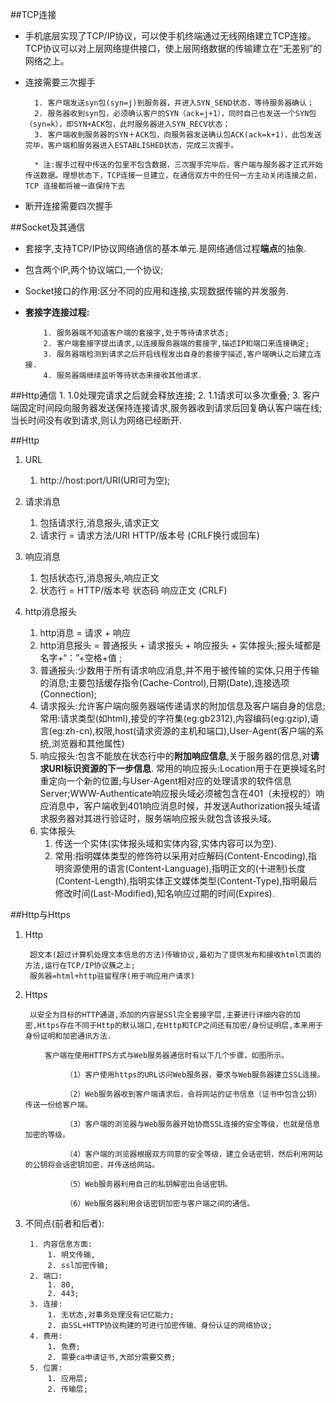 ##TCP连接
* 手机底层实现了TCP/IP协议，可以使手机终端通过无线网络建立TCP连接。TCP协议可以对上层网络提供接口，使上层网络数据的传输建立在“无差别”的网络之上。
* 连接需要三次握手

		1. 客户端发送syn包(syn=j)到服务器，并进入SYN_SEND状态，等待服务器确认；
		2. 服务器收到syn包，必须确认客户的SYN（ack=j+1），同时自己也发送一个SYN包（syn=k），即SYN+ACK包，此时服务器进入SYN_RECV状态；
		3. 客户端收到服务器的SYN＋ACK包，向服务器发送确认包ACK(ack=k+1)，此包发送完毕，客户端和服务器进入ESTABLISHED状态，完成三次握手。

		* 注:握手过程中传送的包里不包含数据，三次握手完毕后，客户端与服务器才正式开始传送数据。理想状态下，TCP连接一旦建立，在通信双方中的任何一方主动关闭连接之前，TCP 连接都将被一直保持下去

* 断开连接需要四次握手


##Socket及其通信
- 	套接字,支持TCP/IP协议网络通信的基本单元.是网络通信过程**端点**的抽象.
- 	包含两个IP,两个协议端口,一个协议;
- 	Socket接口的作用:区分不同的应用和连接,实现数据传输的并发服务.
-	**套接字连接过程:**
			
			1. 服务器端不知道客户端的套接字,处于等待请求状态;
			2. 客户端套接字提出请求,以连接服务器端的套接字,描述IP和端口来连接确定;
			3. 服务器端检测到请求之后开启线程发出自身的套接字描述,客户端确认之后建立连接.
			4. 服务器端继续监听等待状态来接收其他请求.


##Http通信
	1. 1.0处理完请求之后就会释放连接;
	2. 1.1请求可以多次重叠;
	3. 客户端固定时间段向服务器发送保持连接请求,服务器收到请求后回复确认客户端在线;当长时间没有收到请求,则认为网络已经断开.


##Http

1. URL
	1. http://host:port/URI(URI可为空);
2. 请求消息
	1. 包括请求行,消息报头,请求正文 
	2. 请求行 = 请求方法/URI HTTP/版本号 (CRLF换行或回车)

3. 响应消息
	1. 包括状态行,消息报头,响应正文
	2. 状态行 = HTTP/版本号 状态码 响应正文 (CRLF)

4. http消息报头
	1. http消息 = 请求 + 响应
	2. http消息报头 = 普通报头 + 请求报头 + 响应报头 + 实体报头;报头域都是 名字+“：”+空格+值 ;
	3. 普通报头:少数用于所有请求响应消息,并不用于被传输的实体,只用于传输的消息;主要包括缓存指令(Cache-Control),日期(Date),连接选项(Connection);
	4. 请求报头:允许客户端向服务器端传递请求的附加信息及客户端自身的信息;常用:请求类型(如html),接受的字符集(eg:gb2312),内容编码(eg:gzip),语言(eg:zh-cn),权限,host(请求资源的主机和端口),User-Agent(客户端的系统,浏览器和其他属性)
	5. 响应报头:包含不能放在状态行中的**附加响应信息**,关于服务器的信息,对**请求URI标识资源的下一步信息**.
		常用的响应报头:Location用于在更换域名时重定向一个新的位置;与User-Agent相对应的处理请求的软件信息Server;WWW-Authenticate响应报头域必须被包含在401（未授权的）响应消息中，客户端收到401响应消息时候，并发送Authorization报头域请求服务器对其进行验证时，服务端响应报头就包含该报头域。
	6. 实体报头
		1. 传送一个实体(实体报头域和实体内容,实体内容可以为空).
		2. 常用:指明媒体类型的修饰符以采用对应解码(Content-Encoding),指明资源使用的语言(Content-Language),指明正文的(十进制)长度(Content-Length),指明实体正文媒体类型(Content-Type),指明最后修改时间(Last-Modified),知名响应过期的时间(Expires).



##Http与Https
1. Http

		超文本(超过计算机处理文本信息的方法)传输协议,最初为了提供发布和接收html页面的方法,运行在TCP/IP协议簇之上;
		服务器=html+http驻留程序(用于响应用户请求)

2. Https

		以安全为目标的HTTP通道,添加的内容是SSl完全套接字层,主要进行详细内容的加密,Https存在不同于Http的默认端口,在Http和TCP之间还有加密/身份证明层,本来用于身份证明和加密通讯方法.
			
		　　客户端在使用HTTPS方式与Web服务器通信时有以下几个步骤，如图所示。

				（1）客户使用https的URL访问Web服务器，要求与Web服务器建立SSL连接。
				
				（2）Web服务器收到客户端请求后，会将网站的证书信息（证书中包含公钥）传送一份给客户端。
				
				（3）客户端的浏览器与Web服务器开始协商SSL连接的安全等级，也就是信息加密的等级。
				
				（4）客户端的浏览器根据双方同意的安全等级，建立会话密钥，然后利用网站的公钥将会话密钥加密，并传送给网站。
				
				（5）Web服务器利用自己的私钥解密出会话密钥。
				
				（6）Web服务器利用会话密钥加密与客户端之间的通信。

3. 不同点(前者和后者):
	
		1. 内容信息方面:
			1. 明文传输,
			2. ssl加密传输;
		2. 端口:
			1. 80,
			2. 443;
		3. 连接:
			1. 无状态,对事务处理没有记忆能力;
			2. 由SSL+HTTP协议构建的可进行加密传输、身份认证的网络协议;
		4. 费用:
			1. 免费;
			2. 需要ca申请证书,大部分需要交费;
		5. 位置:
			1. 应用层;
			2. 传输层;
		
		